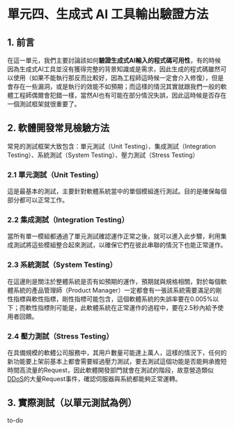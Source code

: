 # 單元四、生成式 AI 工具輸出驗證方法

## 1. 前言
在這一單元，我們主要討論該如何**驗證生成式AI輸入的程式碼可用性**，有的時候因為生成式AI工具並沒有獲得完整的背景知識或是需求，因此生成的程式碼雖然可以使用（如果不能執行那反而比較好，因為工程師這時候一定會介入修復），但是會存在一些漏洞，或是執行的效能不如預期；而這樣的情況其實就跟我們一般的軟體工程師偶爾會犯錯一樣，當然AI也有可能在部分情況失誤，因此這時候是否存在一個測試框架就很重要了。

## 2. 軟體開發常見檢驗方法
常見的測試框架大致包含：單元測試（Unit Testing）、集成測試（Integration Testing）、系統測試（System Testing）、壓力測試（Stress Testing）

### 2.1 單元測試（Unit Testing）
這是最基本的測試，主要針對軟體系統當中的單個模組進行測試。目的是確保每個部分都可以正常工作。

### 2.2 集成測試（Integration Testing）
當所有單一模組都通過了單元測試確認運作正常之後，就可以進入此步驟，利用集成測試將這些模組整合起來測試，以確保它們在彼此串聯的情況下也能正常運作。

### 2.3 系統測試（System Testing）
在這邊則是關注於整體系統是否有如預期的運作，預期就與規格相關，對於每個軟體系統的產品管理師（Product Manager）一定都會有一張該系統需要滿足的剛性指標與軟性指標，剛性指標可能包含，這個軟體系統的失誤率要在0.005%以下；而軟性指標則可能是，此軟體系統在正常運作的過程中，要在2.5秒內給予使用者回饋。

### 2.4 壓力測試（Stress Testing）
在具備規模的軟體公司服務中，其用戶數量可能達上萬人，這樣的情況下，任何的新功能要上架前基本上都會需要經過壓力測試，要去測試這個功能是否能夠承擔短時間高流量的Request，因此軟體開發部門就會在測試的階段，故意營造類似[DDoS](https://www.cloudflare.com/zh-tw/learning/ddos/what-is-a-ddos-attack/)的大量Request事件，確認伺服器與系統都能夠正常運轉。

## 3. 實際測試（以單元測試為例）
to-do